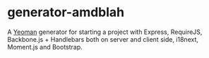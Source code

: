 generator-amdblah
=================

A [Yeoman](http://yeoman.io) generator for starting a project with Express, RequireJS, Backbone.js + Handlebars both on server and client side, i18next, Moment.js and Bootstrap.
